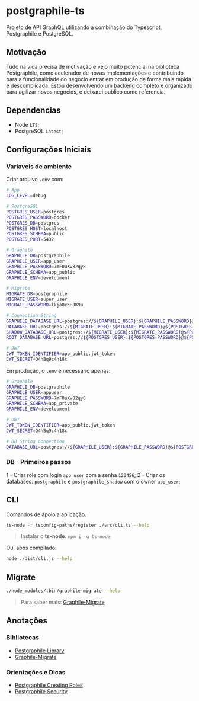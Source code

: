 # postgraphile-ts

Projeto de API GraphQL utilizando a combinação do Typescript, Postgraphile e PostgreSQL.

## Motivação

Tudo na vida precisa de motivação e vejo muito potencial na biblioteca Postgraphile, como acelerador de novas implementações e contribuindo para a funcionalidade do negocio entrar em produção de forma mais rapida e descomplicada.
Estou desenvolvendo um backend completo e organizado para agilizar novos negocios, e deixarei publico como referencia.

## Dependencias

-   Node `LTS`;
-   PostgreSQL `Latest`;

## Configurações Iniciais

### Variaveis de ambiente

Criar arquivo `.env` com:

```sh
# App
LOG_LEVEL=debug

# PostgreSQL
POSTGRES_USER=postgres
POSTGRES_PASSWORD=docker
POSTGRES_DB=postgres
POSTGRES_HOST=localhost
POSTGRES_SCHEMA=public
POSTGRES_PORT=5432

# Graphile
GRAPHILE_DB=postgraphile
GRAPHILE_USER=app_user
GRAPHILE_PASSWORD=7mF0uXv82qy8
GRAPHILE_SCHEMA=app_public
GRAPHILE_ENV=development

# Migrate
MIGRATE_DB=postgraphile
MIGRATE_USER=super_user
MIGRATE_PASSWORD=lkja0xKHJK9u

# Connection String
GRAPHILE_DATABASE_URL=postgres://${GRAPHILE_USER}:${GRAPHILE_PASSWORD}@${POSTGRES_HOST}:${POSTGRES_PORT}/${GRAPHILE_DB}
DATABASE_URL=postgres://${MIGRATE_USER}:${MIGRATE_PASSWORD}@${POSTGRES_HOST}:${POSTGRES_PORT}/${MIGRATE_DB}
SHADOW_DATABASE_URL=postgres://${MIGRATE_USER}:${MIGRATE_PASSWORD}@${POSTGRES_HOST}:${POSTGRES_PORT}/${MIGRATE_DB}_shadow
ROOT_DATABASE_URL=postgres://${POSTGRES_USER}:${POSTGRES_PASSWORD}@${POSTGRES_HOST}:${POSTGRES_PORT}/${POSTGRES_DB}

# JWT
JWT_TOKEN_IDENTIFIER=app_public.jwt_token
JWT_SECRET=Q4hBq9c4h18c
```

Em produção, o `.env` é necessario apenas:

```sh
# Graphile
GRAPHILE_DB=postgraphile
GRAPHILE_USER=appuser
GRAPHILE_PASSWORD=7mF0uXv82qy8
GRAPHILE_SCHEMA=app_private
GRAPHILE_ENV=development

# JWT
JWT_TOKEN_IDENTIFIER=app_public.jwt_token
JWT_SECRET=Q4hBq9c4h18c

# DB String Connection
DATABASE_URL=postgres://${GRAPHILE_USER}:${GRAPHILE_PASSWORD}@${POSTGRES_HOST}:${POSTGRES_PORT}/${GRAPHILE_DB}
```

### DB - Primeiros passos

1 - Criar role com login `app_user` com a senha `123456`;
2 - Criar os databases: `postgraphile` e `postgraphile_shadow` com o owner `app_user`;

## CLI

Comandos de apoio a aplicação.

```sh
ts-node -r tsconfig-paths/register ./src/cli.ts --help
```

> Instalar o **ts-node**: `npm i -g ts-node`

Ou, após compilado:

```sh
node ./dist/cli.js --help
```

## Migrate

```sh
./node_modules/.bin/graphile-migrate --help
```

> Para saber mais: [Graphile-Migrate](https://github.com/graphile/migrate)

## Anotações

### Bibliotecas

-   [Postgraphile Library](https://www.graphile.org/postgraphile/usage-library/)
-   [Graphile-Migrate](https://github.com/graphile/migrate)

### Orientações e Dicas

-   [Postgraphile Creating Roles](https://www.graphile.org/postgraphile/required-knowledge/#creating-roles)
-   [Postgraphile Security](https://www.graphile.org/postgraphile/security/)
